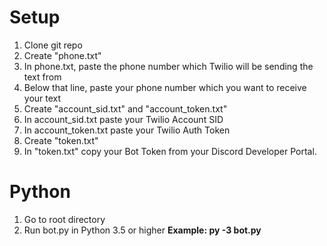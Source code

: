 # Setup
1. Clone git repo
2. Create "phone.txt"
3. In phone.txt, paste the phone number which Twilio will be sending the text from
4. Below that line, paste your phone number which you want to receive your text
5. Create "account_sid.txt" and "account_token.txt"
6. In account_sid.txt paste your Twilio Account SID
7. In account_token.txt paste your Twilio Auth Token
8. Create "token.txt"
9. In "token.txt" copy your Bot Token from your Discord Developer Portal.

# Python
1. Go to root directory
2. Run bot.py in Python 3.5 or higher
**Example: py -3 bot.py**
